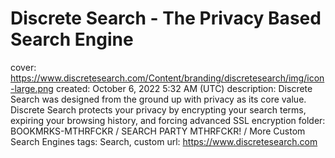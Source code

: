 # Discrete Search - The Privacy Based Search Engine

cover: https://www.discretesearch.com/Content/branding/discretesearch/img/icon-large.png
created: October 6, 2022 5:32 AM (UTC)
description: Discrete Search was designed from the ground up with privacy as its core value. Discrete Search protects your privacy by encrypting your search terms, expiring your browsing history, and forcing advanced SSL encryption
folder: BOOKMRKS-MTHRFCKR / SEARCH PARTY MTHRFCKR! / More Custom Search Engines
tags: Search, custom
url: https://www.discretesearch.com